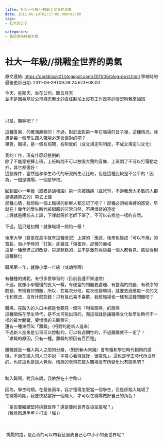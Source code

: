```yaml
---
title: 社大一年級//挑戰全世界的勇氣
date: 2011-06-19T02:57:00.000+08:00
tags: 
- 社大的日子

categories:
- 舊部落格移植文章
---
```


# 社大一年級//挑戰全世界的勇氣

原文連結: https://darkblack01.blogspot.com/2011/06/blog-post.html
移植時的最後更新日期: 2011-06-29T09:39:24.673+08:00

今天，星期天，坐在公司，聽五月天<br />並不是因為基於公司殘忍無比的責任制加上沒有工作效率的情況叫我來加班<br /><br /><a name='more'></a><br /><br />只是，無聊吧？！<br /><br />這種答案，的確滿無聊的！不過，對於面對第一年在職場的日子裡，這種情況，我想是每一個學生踏入職場必定會面對的吧？<br />畢竟，職場，是一個有規範，有制度的（成文規定叫制度，不成文規定叫文化）<br /><br />我的工作，沒有什麼好挑剔的<br />除了不能穿短褲上班，上班時間不可以放很大聲的音樂，上班悶了不可以打電動之外，其它都很好！<br />這些條件，當然是和學生時代的研究所生活比較，但是這種比較是不公平的！因為，一個是職場，一個是學校。<br /><br />回到國小一年級（或者是幼稚園）第一次被媽媽（或爸爸，不過我想大多數的人都是媽媽帶去的）帶去上課<br />那種心情，我想每一個上職場的新鮮人都忘記了吧？！那種必須被束縛的感受，早就在十幾年的學生時代被馴服的非常自然，不用懷疑的遵從<br />上課就是應該去上課，下課就等於老師下班了，不可以去找他一樣的自然。<br /><br />不過，這只是初期！就像職場一開始一樣！<br /><br />後來大學（甚至在高中就有這種情況）上課的「應該」後來也變成「可以不用」的寬鬆，而小學時的「打架」卻變成「傷害罪」那樣的嚴格<br />這是一種漸進式的改變，只是默默的，並不是激烈得讓每一個人都看見、感受得到這種變化<br /><br />職場第一年，就像小學一年級（或幼稚園）<br /><br />有種種的規範，有很多要學習的（目前我還不知道啦）<br />不過，就像小學慢慢的長大一樣，有便當的問題要處理、有整潔的問題、有秩序的問題、有班費的問題，所以，在每次分班，每次改變環境，就要去適應每一次的文化和做法，沒有什麼對錯！只有自己喜不喜歡，我想職場也一樣有這種問題吧？<br /><br />職場，在踏入的人口中總是會聽見一個叫「利害關係」的關係<br />這種關係在學生時代，是不太可能出現的，而這個就是讓職場文化和學生時代不一樣的最大關鍵，要慢慢的去觀察它。<br />還有一種東西叫「離職」（相對的是新人進來）<br />不過新人進來是公司可以控制的，可以有週期性的，不過離職就不一定了！<br />「求職的原因，只有一種，離職的原因有百百種」<br /><br />離職就是一種人與人之間的分離，（<span style="text-decoration: line-through;">對於新人來說</span>）會有種和學生時代相同的感傷，不過在踏入的人口中說「平常心看待就好，很常見」，這也是學生時代所沒有的，也許這也是讓人覺得，情感的表現在踏入職場會有所變化也有關係吧？<br /><br /><br />踏入職場，對我來說，我依然在十字路口<br /><br />因為，學生時期，在最後兩年，我才懂得怎麼當一個學生，但是卻踏入職場了<br />在職場時期，我要快點當好一個職人，才可以在職場做好自己的角色！<br /><br />「是否要繼續堅持挑戰世界？還是要向世界妥協屈服呢？」<br />（我竟然想半年才打出「屈」）<br /><br /><br /><br />&nbsp;挑戰的路，是否真的可以帶我征服我自己心中小小的全世界呢？
